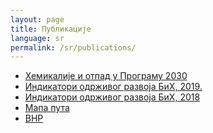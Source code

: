 ```yaml
---
layout: page
title: Публикације
language: sr
permalink: /sr/publications/
---
```


<div>
    <ul class="publications">
        <li><a href="http://bhas.gov.ba/data/Publikacije/Metodologije/ENV_00_2020_MD_0_SR.pdf" target="_blank">Хемикалије и отпад у Програму 2030</a> </li>
        <li><a href="http://www.bhas.gov.ba/data/Publikacije/Bilteni/2021/SDG_00_2019_TB_0_SR.pdf" target="_blank">Индикатори одрживог развоја БиХ, 2019.</a></li>
        <li><a href="http://bhas.gov.ba/data/Publikacije/Bilteni/2019/SDG_00_2018_TB_0_BS.pdf" target="_blank">Индикатори одрживог развоја БиХ, 2018</a> </li>
        <li><a href="http://bhas.gov.ba/data/Publikacije/Metodologije/SDG_00_2020_MD_0_BS.pdf" target="_blank">Мапа пута</a> </li>
        <li><a href="http://bhas.gov.ba/data/Publikacije/Metodologije/SDG_00_2019_MD_0_BS.pdf" target="_blank">ВНР</a> </li>
    </ul>
</div>
